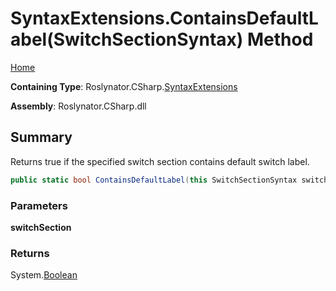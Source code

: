 # SyntaxExtensions\.ContainsDefaultLabel\(SwitchSectionSyntax\) Method

[Home](../../../../README.md)

**Containing Type**: Roslynator\.CSharp\.[SyntaxExtensions](../README.md)

**Assembly**: Roslynator\.CSharp\.dll

## Summary

Returns true if the specified switch section contains default switch label\.

```csharp
public static bool ContainsDefaultLabel(this SwitchSectionSyntax switchSection)
```

### Parameters

**switchSection**

### Returns

System\.[Boolean](https://docs.microsoft.com/en-us/dotnet/api/system.boolean)

